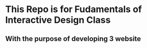 # This Repo is for Fudamentals of Interactive Design Class
## With the purpose of developing 3 website ##

